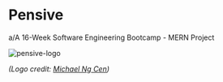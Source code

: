 # Pensive
a/A 16-Week Software Engineering Bootcamp - MERN Project


![pensive-logo](https://user-images.githubusercontent.com/102888592/187081087-beac8769-a3da-4117-8c41-05d2e6d65e7f.png)

*(Logo credit: [Michael Ng Cen](https://github.com/MichaelNgCen))*
